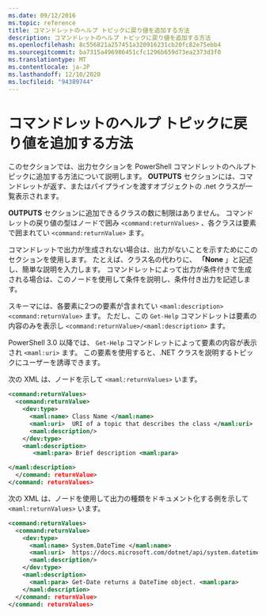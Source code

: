 ```yaml
---
ms.date: 09/12/2016
ms.topic: reference
title: コマンドレットのヘルプ トピックに戻り値を追加する方法
description: コマンドレットのヘルプ トピックに戻り値を追加する方法
ms.openlocfilehash: 8c556821a257451a320916231cb20fc82e75ebb4
ms.sourcegitcommit: ba7315a496986451cfc1296b659d73ea2373d3f0
ms.translationtype: MT
ms.contentlocale: ja-JP
ms.lasthandoff: 12/10/2020
ms.locfileid: "94389744"
---
```

# <a name="how-to-add-return-values-to-a-cmdlet-help-topic"></a>コマンドレットのヘルプ トピックに戻り値を追加する方法

このセクションでは、出力セクションを PowerShell コマンドレットのヘルプトピックに追加する方法について説明します。 **OUTPUTS** セクションには、コマンドレットが返す、またはパイプラインを渡すオブジェクトの .net クラスが一覧表示されます。

**OUTPUTS** セクションに追加できるクラスの数に制限はありません。 コマンドレットの戻り値の型はノードで囲み `<command:returnValues>` 、各クラスは要素で囲まれてい `<command:returnValue>` ます。

コマンドレットで出力が生成されない場合は、出力がないことを示すためにこのセクションを使用します。 たとえば、クラス名の代わりに、 **「None** 」と記述し、簡単な説明を入力します。 コマンドレットによって出力が条件付きで生成される場合は、このノードを使用して条件を説明し、条件付き出力を記述します。

スキーマには、各要素に2つの要素が含まれてい `<maml:description>` `<command:returnValue>` ます。
ただし、この `Get-Help` コマンドレットは要素の内容のみを表示し `<command:returnValue>/<maml:description>` ます。

PowerShell 3.0 以降では、 `Get-Help` コマンドレットによって要素の内容が表示され `<maml:uri>` ます。
この要素を使用すると、.NET クラスを説明するトピックにユーザーを誘導できます。

次の XML は、ノードを示して `<maml:returnValues>` います。

```xml
<command:returnValues>
  <command:returnValue>
    <dev:type>
      <maml:name> Class Name </maml:name>
      <maml:uri>  URI of a topic that describes the class </maml:uri>
      <maml:description/>
    </dev:type>
    <maml:description>
       <maml:para> Brief description <maml:para>

</maml:description>
  </command: returnValue>
</command: returnValues>
```

次の XML は、ノードを使用して出力の種類をドキュメント化する例を示して `<maml:returnValues>` います。

```xml
<command:returnValues>
  <command:returnValue>
    <dev:type>
      <maml:name> System.DateTime </maml:name>
      <maml:uri>  https://docs.microsoft.com/dotnet/api/system.datetime </maml:uri>
      <maml:description/>
    </dev:type>
    <maml:description>
      <maml:para> Get-Date returns a DateTime object. <maml:para>
    </maml:description>
  </command: returnValue>
</command: returnValues>
```

